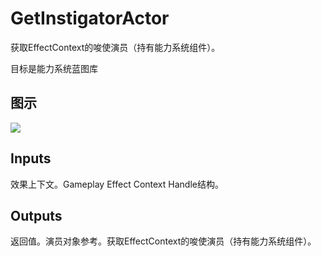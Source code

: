 # GetInstigatorActor

获取EffectContext的唆使演员（持有能力系统组件）。

目标是能力系统蓝图库

## 图示

![]($-20221218-17303579.png)

## Inputs

效果上下文。Gameplay Effect Context Handle结构。 

## Outputs

返回值。演员对象参考。获取EffectContext的唆使演员（持有能力系统组件）。
